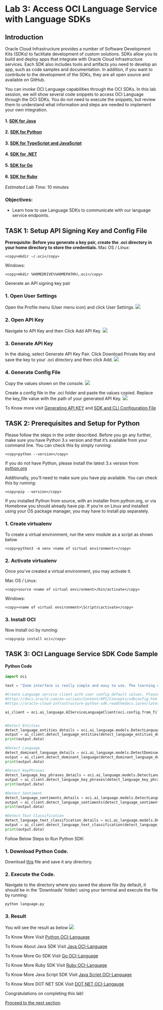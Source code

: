 # Lab 3: Access OCI Language Service with Language SDKs

## Introduction

Oracle Cloud Infrastructure provides a number of Software Development Kits (SDKs) to facilitate development of custom solutions. SDKs allow you to build and deploy apps that integrate with Oracle Cloud Infrastructure services. Each SDK also includes tools and artifacts you need to develop an app, such as code samples and documentation. In addition, if you want to contribute to the development of the SDKs, they are all open source and available on GitHub.
 
You can invoke OCI Language capabilities through the OCI SDKs.  In this lab session, we will show several code snippets to access OCI Language through the OCI SDKs. You do not need to execute the snippets, but review them to understand what information and steps are needed to implement your own integration.

#### 1. [SDK for Java](https://docs.oracle.com/en-us/iaas/Content/API/SDKDocs/javasdk.htm#SDK_for_Java)
#### 2. [SDK for Python](https://docs.oracle.com/en-us/iaas/Content/API/SDKDocs/pythonsdk.htm#SDK_for_Python)
#### 3. [SDK for TypeScript and JavaScript](https://docs.oracle.com/en-us/iaas/Content/API/SDKDocs/typescriptsdk.htm#SDK_for_TypeScript_and_JavaScript)
#### 4. [SDK for .NET](https://docs.oracle.com/en-us/iaas/Content/API/SDKDocs/dotnetsdk.htm#SDK_for_NET)
#### 5. [SDK for Go](https://docs.oracle.com/en-us/iaas/Content/API/SDKDocs/gosdk.htm#SDK_for_Go)
#### 6. [SDK for Ruby](https://docs.oracle.com/en-us/iaas/Content/API/SDKDocs/rubysdk.htm#SDK_for_Ruby)

*Estimated Lab Time*: 10 minutes

### Objectives:

* Learn how to use Language SDKs to communicate with our language service endpoints.

<!-- ### Prerequisites:
* Familiar with Python programming is required
* Have a Python environment ready in local
* Familiar with local editing tools, vi and nano
* Installed with Python libraries: `oci` and `requests` -->


## **TASK 1:** Setup API Signing Key and Config File
<b>Prerequisite: Before you generate a key pair, create the .oci directory in your home directory to store the credentials. </b>
Mac OS / Linux:

```
<copy>mkdir ~/.oci</copy>
```
Windows:
```
<copy>mkdir %HOMEDRIVE%%HOMEPATH%\.oci</copy>
```

Generate an API signing key pair
### 1. Open User Settings
Open the Profile menu (User menu icon) and click User Settings.
![](./images/userProfileIcon.png " ")

### 2. Open API Key
Navigate to API Key and then Click Add API Key.
![](./images/addAPIButton.png " ")

### 3. Generate API Key
In the dialog, select Generate API Key Pair. Click Download Private Key and save the key to your .oci directory and then click Add.
![](./images/genAPI.png " ")



### 4. Generate Config File
Copy the values shown on the console.
![](./images/conf.png " ")

Create a config file in the .oci folder and paste the values copied.
Replace the key_file value with the path of your generated API Key.
![](./images/config2.png " ")



To Know more visit [Generating API KEY](https://docs.oracle.com/en-us/iaas/Content/API/Concepts/apisigningkey.htm) and [SDK and CLI Configuration File](https://docs.oracle.com/en-us/iaas/Content/API/Concepts/sdkconfig.htm#SDK_and_CLI_Configuration_File)

## **TASK 2:** Prerequisites and Setup for Python

Please follow the steps in the order described.
Before you go any further, make sure you have Python 3.x version and that it’s available from your command line. You can check this by simply running:
```
<copy>python --version</copy>
```
If you do not have Python, please install the latest 3.x version from [python.org ](https://www.python.org)

Additionally, you’ll need to make sure you have pip available. You can check this by running:
```
<copy>pip --version</copy>
```
If you installed Python from source, with an installer from python.org, or via Homebrew you should already have pip. If you’re on Linux and installed using your OS package manager, you may have to install pip separately.


### 1. Create virtualenv
To create a virtual environment, run the venv module as a script as shown below
```
<copy>python3 -m venv <name of virtual environment></copy>
```
### 2. Activate virtualenv
Once you’ve created a virtual environment, you may activate it.

Mac OS / Linux:

```
<copy>source <name of virtual environment>/bin/activate</copy>
```
Windows:
```
<copy><name of virtual environment>\Scripts\activate</copy>
```
### 3. Install OCI
Now Install oci by running:
```
<copy>pip install oci</copy>
```




## **TASK 3:** OCI Language Service SDK Code Sample

#### Python Code
```Python
import oci
 
text = "Zoom interface is really simple and easy to use. The learning curve is very short thanks to the interface. It is very easy to share the Zoom link to join the video conference. Screen sharing quality is just ok. Zoom now claims to have 300 million meeting participants per day. It chose Oracle Corporation co-founded by Larry Ellison and headquartered in Redwood Shores , for its cloud infrastructure deployments over the likes of Amazon, Microsoft, Google, and even IBM to build an enterprise grade experience for its product. The security feature is significantly lacking as it allows people to zoom bomb"
 
#Create Language service client with user config default values. Please follow below link to setup ~/.oci directory and user config
#https://docs.oracle.com/en-us/iaas/Content/API/Concepts/sdkconfig.htm
#https://oracle-cloud-infrastructure-python-sdk.readthedocs.io/en/latest/configuration.html

ai_client = oci.ai_language.AIServiceLanguageClient(oci.config.from_file())

 
#Detect Entities
detect_language_entities_details = oci.ai_language.models.DetectLanguageEntitiesDetails(text=text)
output = ai_client.detect_language_entities(detect_language_entities_details)
print(output.data)
 
#Detect Language
detect_dominant_language_details = oci.ai_language.models.DetectDominantLanguageDetails(text=text)
output = ai_client.detect_dominant_language(detect_dominant_language_details)
print(output.data)
 
#Detect KeyPhrases
detect_language_key_phrases_details = oci.ai_language.models.DetectLanguageKeyPhrasesDetails(text=text)
output = ai_client.detect_language_key_phrases(detect_language_key_phrases_details)
print(output.data)
 
#Detect Sentiment
detect_language_sentiments_details = oci.ai_language.models.DetectLanguageSentimentsDetails(text=text)
output = ai_client.detect_language_sentiments(detect_language_sentiments_details)
print(output.data)
 
#Detect Text Classification
detect_language_text_classification_details = oci.ai_language.models.DetectLanguageTextClassificationDetails(text=text)
output = ai_client.detect_language_text_classification(detect_language_text_classification_details)
print(output.data)

```
Follow Below Steps to Run Python SDK:

### 1. Download Python Code.

Download [this](./files/language.py) file and save it any directory.

### 2. Execute the Code.
Navigate to the directory where you saved the above file (by default, it should be in the 'Downloads' folder) using your terminal and execute the file by running:
```
python language.py
```
### 3. Result
You will see the result as below
![](./images/result.png " ")



To Know More Visit [Python OCI-Language](https://docs.oracle.com/en-us/iaas/tools/python/2.43.1/api/ai_language/client/oci.ai_language.AIServiceLanguageClient.html)


To Know About Java SDK Visit [Java OCI-Language](https://docs.oracle.com/en-us/iaas/tools/java/2.3.1/)

To Know More Go SDK Visit [Go OCI-Language](https://docs.oracle.com/en-us/iaas/tools/go/45.1.0/ailanguage/index.html)

To Know More Ruby SDK Visit [Ruby OCI-Language](https://docs.oracle.com/en-us/iaas/tools/ruby/2.14.0/OCI/AiLanguage.html)

To Know More Java Script SDK Visit [Java Script OCI-Language](https://docs.oracle.com/en-us/iaas/tools/typescript/2.0.1/modules/_ailanguage_index_.html)


To Know More DOT NET SDK Visit [DOT NET OCI-Langauge](https://docs.oracle.com/en-us/iaas/tools/dotnet/23.1.0/api/Oci.AilanguageService.html)

Congratulations on completing this lab!

[Proceed to the next section](#next).

